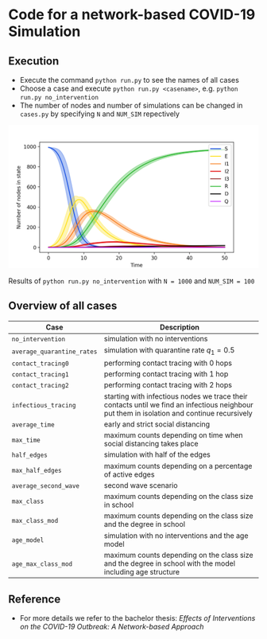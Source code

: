 # Code for a network-based COVID-19 Simulation


## Execution
- Execute the command `python run.py` to see the names of all cases
- Choose a case and execute `python run.py <casename>`, e.g. `python run.py no_intervention`
- The number of nodes and number of simulations can be changed in `cases.py` by specifying `N` and `NUM_SIM` repectively


![Results of `python run.py no_intervention`](no_interventions.png)

Results of `python run.py no_intervention` with `N = 1000` and `NUM_SIM = 100`

## Overview of all cases

| Case   |      Description     
|----------|-------------|
| `no_intervention` |  simulation with no interventions |
| `average_quarantine_rates`|  simulation with quarantine rate $q_1=0.5$ |
| `contact_tracing0`|  performing contact tracing with 0 hops |
| `contact_tracing1`|  performing contact tracing with 1 hop |
| `contact_tracing2`|  performing contact tracing with 2 hops |
| `infectious_tracing`|  starting with infectious nodes we trace their contacts until we find an infectious neighbour put them in isolation and continue recursively |
| `average_time`|  early and strict social distancing |
| `max_time`|  maximum counts depending on time when social distancing takes place |
| `half_edges`|  simulation with half of the edges |
| `max_half_edges`|  maximum counts depending on a percentage of active edges |
| `average_second_wave`|  second wave scenario |
| `max_class`|  maximum counts depending on the class size in school |
| `max_class_mod`|  maximum counts depending on the class size and the degree in school|
| `age_model`|  simulation with no interventions and the age model |
| `age_max_class_mod`|  maximum counts depending on the class size and the degree in school with the model including age structure |

## Reference
- For more details we refer to the bachelor thesis:
*Effects of Interventions on the COVID-19 Outbreak: A Network-based Approach*
